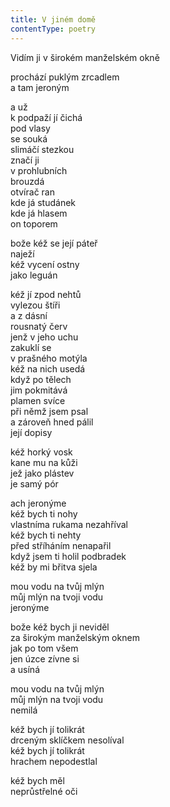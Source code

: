 ```yaml
---
title: V jiném domě
contentType: poetry
---
```


<section>

Vidím ji v širokém manželském okně

</section>

<section>

prochází puklým zrcadlem  
a tam jeroným

</section>

<section>

a už  
k podpaží jí čichá  
pod vlasy  
se souká  
slimáčí stezkou  
značí ji  
v prohlubních  
brouzdá  
otvírač ran  
kde já studánek  
kde já hlasem  
on toporem

</section>

<section>

bože kéž se její páteř  
naježí  
kéž vycení ostny  
jako leguán

</section>

<section>

kéž jí zpod nehtů  
vylezou štíři  
a z dásní  
rousnatý červ  
jenž v jeho uchu  
zakuklí se  
v prašného motýla  
kéž na nich usedá  
když po tělech  
jim pokmitává  
plamen svíce  
při němž jsem psal  
a zároveň hned pálil  
její dopisy

</section>

<section>

kéž horký vosk  
kane mu na kůži  
jež jako plástev  
je samý pór

</section>

<section>

ach jeronýme  
kéž bych ti nohy  
vlastníma rukama nezahříval  
kéž bych ti nehty  
před stříháním nenapařil  
když jsem ti holil podbradek  
kéž by mi břitva sjela

</section>

<section>

mou vodu na tvůj mlýn  
můj mlýn na tvoji vodu  
jeronýme

</section>

<section>

bože kéž bych ji neviděl  
za širokým manželským oknem  
jak po tom všem  
jen úzce zívne si  
a usíná

</section>

<section>

mou vodu na tvůj mlýn  
můj mlýn na tvoji vodu  
nemilá

</section>

<section>

kéž bych jí tolikrát  
drceným sklíčkem nesolíval  
kéž bych jí tolikrát  
hrachem nepodestlal

</section>

<section>

kéž bych měl  
neprůstřelné oči

</section>

